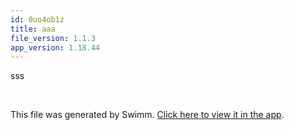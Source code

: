 ```yaml
---
id: 0uo4ob1z
title: aaa
file_version: 1.1.3
app_version: 1.18.44
---
```


sss

<br/>

This file was generated by Swimm. [Click here to view it in the app](https://app.swimm.io/repos/Z2l0aHViJTNBJTNBY3NoYXJwLXNoYXVsLXRlc3QlM0ElM0Fzd2ltbWlv/docs/0uo4ob1z).

